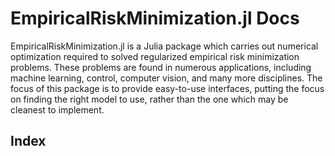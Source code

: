 # EmpiricalRiskMinimization.jl Docs

EmpiricalRiskMinimization.jl is a Julia package which carries out numerical optimization 
required to solved regularized empirical risk minimization problems. These problems 
are found in numerous applications, including machine learning, control, computer vision, and 
many more disciplines. The focus of this package is to provide easy-to-use interfaces, 
putting the focus on finding the right model to use, rather than the one which may be cleanest 
to implement. 


## Index 
```@index
```

